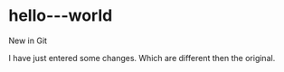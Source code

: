 # hello---world
New in Git

I have just entered some changes. 
Which are different then the original. 
